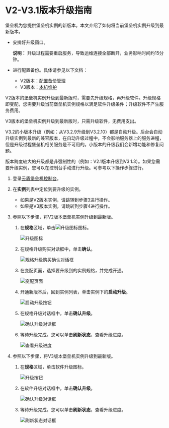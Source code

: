 # V2-V3.1版本升级指南

堡垒机为您提供堡垒机实例的新版本。本文介绍了如何将当前堡垒机实例升级到最新版本。

-   安排好升级窗口。

    **说明：** 升级过程需要重启服务，导致运维连接全部断开，业务影响时间约15分钟。

-   进行配置备份。具体请参见以下文档：
    -   V2版本：[配置备份管理](/cn.zh-CN/用户指南（V2版本）/管理员手册/配置备份管理.md)
    -   V3版本：[本机维护](/cn.zh-CN/用户指南（V3.1版本）/管理员手册/系统/本机维护.md)

V2版本的堡垒机实例升级到最新版时，需要先升级规格，再升级软件。升级规格即变配，您需要升级当前堡垒机实例规格以满足软件升级条件；升级软件不产生服务费用。

V3版本的堡垒机实例升级到最新版时，只需升级软件，无费用支出。

V3.2的小版本升级（例如：从V3.2.9升级到V3.2.10）都是自动升级。后台会自动升级实例到最新的兼容版本，在自动升级过程中，不会影响服务器上的服务进程，但是升级过程堡垒机相关服务是不可用的。小版本的升级我们会新增功能和修复问题。

版本跨度较大的升级都是非强制性的（例如：V2.1版本升级到V3.1.3）。如果您需要升级实例，您可以在控制台手动进行升级。可参考以下操作步骤进行。

1.  登录[云盾堡垒机控制台](https://yundun.console.aliyun.com/?p=bastion)。

2.  在**实例**列表中定位到要升级的实例。

    -   如果是V2版本实例，请跳转到步骤3进行操作。
    -   如果是V3版本实例，请跳转到步骤4进行操作。
3.  参照以下步骤，将V2版本堡垒机实例升级到最新版。

    1.  在**规格**区域，单击![升级图标](https://static-aliyun-doc.oss-accelerate.aliyuncs.com/assets/img/zh-CN/6514355161/p120832.png)图标。

        ![升级图标](https://static-aliyun-doc.oss-accelerate.aliyuncs.com/assets/img/zh-CN/6706871951/p48817.png)

    2.  在规格升级购买对话框中，单击**确认**。

        ![规格升级购买确认对话框](https://static-aliyun-doc.oss-accelerate.aliyuncs.com/assets/img/zh-CN/6706871951/p48818.png)

    3.  在变配页面，选择要升级到的实例规格，并完成开通。

        ![变配页面](https://static-aliyun-doc.oss-accelerate.aliyuncs.com/assets/img/zh-CN/6706871951/p48819.png)

    4.  开通新版本后，回到实例列表，单击实例下的**启动升级**。

        ![启动升级按钮](https://static-aliyun-doc.oss-accelerate.aliyuncs.com/assets/img/zh-CN/6706871951/p48820.png)

    5.  在规格升级对话框中，单击**确认升级**。

        ![确认升级对话框](https://static-aliyun-doc.oss-accelerate.aliyuncs.com/assets/img/zh-CN/6706871951/p48821.png)

    6.  等待升级完成。您可以单击**刷新状态**，查看升级进度。

        ![查看升级进度](https://static-aliyun-doc.oss-accelerate.aliyuncs.com/assets/img/zh-CN/6706871951/p48822.png)

4.  参照以下步骤，将V3版本堡垒机实例升级到最新版。

    1.  在**规格**区域，单击软件升级图标。

        ![升级按钮](https://static-aliyun-doc.oss-accelerate.aliyuncs.com/assets/img/zh-CN/7706871951/p48823.png)

    2.  在软件升级对话框中，单击**确认升级**。

        ![确认升级对话框](https://static-aliyun-doc.oss-accelerate.aliyuncs.com/assets/img/zh-CN/7706871951/p48824.png)

    3.  等待升级完成。您可以单击**刷新状态**，查看升级进度。

        ![刷新状态对话框](https://static-aliyun-doc.oss-accelerate.aliyuncs.com/assets/img/zh-CN/7706871951/p48825.png)


